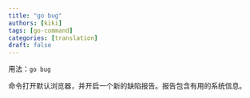 ```yaml
---
title: "go bug"
authors: [kiki]
tags: [go-command]
categories: [translation]
draft: false
---
```


用法：`go bug`

命令打开默认浏览器，并开启一个新的缺陷报告。报告包含有用的系统信息。
